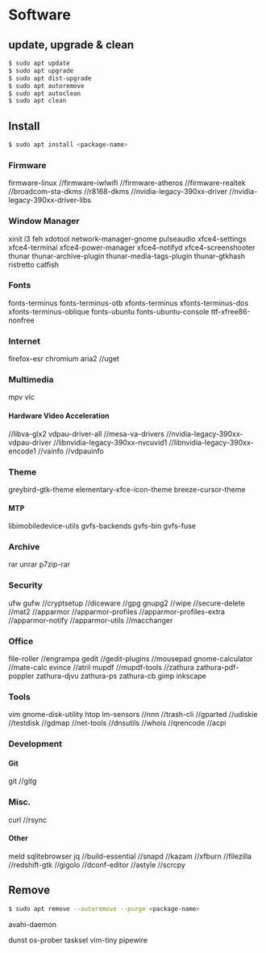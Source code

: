 # Software

## update, upgrade & clean

```bash
$ sudo apt update
$ sudo apt upgrade
$ sudo apt dist-upgrade
$ sudo apt autoremove
$ sudo apt autoclean
$ sudo apt clean
```

## Install

```bash
$ sudo apt install <package-name>
```

### Firmware
firmware-linux
//firmware-iwlwifi
//firmware-atheros
//firmware-realtek
//broadcom-sta-dkms
//r8168-dkms
//nvidia-legacy-390xx-driver
//nvidia-legacy-390xx-driver-libs

### Window Manager
xinit
i3
feh xdotool
network-manager-gnome
pulseaudio
xfce4-settings
xfce4-terminal
xfce4-power-manager
xfce4-notifyd
xfce4-screenshooter
thunar
thunar-archive-plugin
thunar-media-tags-plugin
thunar-gtkhash
ristretto
catfish

### Fonts
fonts-terminus
fonts-terminus-otb
xfonts-terminus xfonts-terminus-dos xfonts-terminus-oblique
fonts-ubuntu fonts-ubuntu-console
ttf-xfree86-nonfree

### Internet
firefox-esr
chromium
aria2
//uget

### Multimedia
mpv
vlc

#### Hardware Video Acceleration
//libva-glx2
vdpau-driver-all
//mesa-va-drivers
//nvidia-legacy-390xx-vdpau-driver
//libnvidia-legacy-390xx-nvcuvid1
//libnvidia-legacy-390xx-encode1
//vainfo
//vdpauinfo

### Theme
greybird-gtk-theme
elementary-xfce-icon-theme
breeze-cursor-theme

#### MTP
libimobiledevice-utils
gvfs-backends
gvfs-bin
gvfs-fuse

### Archive
rar unrar
p7zip-rar

### Security
ufw gufw
//cryptsetup
//diceware
//gpg gnupg2
//wipe
//secure-delete
//mat2
//apparmor
//apparmor-profiles
//apparmor-profiles-extra
//apparmor-notify
//apparmor-utils
//macchanger

### Office
file-roller
//engrampa
gedit
//gedit-plugins
//mousepad
gnome-calculator
//mate-calc
evince
//atril
mupdf
//mupdf-tools
//zathura zathura-pdf-poppler zathura-djvu zathura-ps zathura-cb
gimp
inkscape

### Tools
vim
gnome-disk-utility
htop
lm-sensors
//nnn
//trash-cli
//gparted
//udiskie
//testdisk
//gdmap
//net-tools
//dnsutils
//whois
//qrencode
//acpi

### Development

#### Git
git
//gitg

### Misc.
curl
//rsync

#### Other
meld
sqlitebrowser
jq
//build-essential
//snapd
//kazam
//xfburn
//filezilla
//redshift-gtk
//gigolo
//dconf-editor
//astyle
//scrcpy

## Remove

```bash
$ sudo apt remove --autoremove --purge <package-name>
```

avahi-daemon

dunst
os-prober
tasksel
vim-tiny
pipewire
